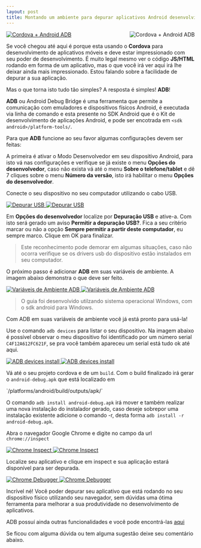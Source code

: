 ```yaml
---
layout: post
title: Montando um ambiente para depurar aplicativos Android desenvolvidos com Apache Cordova
---
```

<a href="#cordova-android-adb">
	<img src="/img/posts/adb-cordova/cordova_android_adb.jpg" style="float:right;margin-left:15px;max-width:300px" class="img-thumbnail img-responsive" alt="Cordova + Android ADB">
</a>

<a href="#_" class="lightbox" id="cordova-android-adb">
	<img src="/img/posts/adb-cordova/cordova_android_adb.jpg" class="img-thumbnail" alt="Cordova + Android ADB">
</a>

Se você chegou até aqui é porque esta usando o **Cordova** para desenvolvimento de aplicativos móveis
e deve estar impressionado com seu poder de desenvolvimento. É muito legal mesmo ver o código **JS/HTML**
rodando em forma de um aplicativo, mas o que você irá ver aqui irá lhe deixar
ainda mais impressionado. Estou falando sobre a facilidade de depurar a sua aplicação. 

Mas o que torna isto tudo tão simples? 
A resposta é simples! **ADB**!

**ADB** ou Android Debug Bridge é uma ferramenta que permite a comunicação
com emuladores e dispositivos físicos Android, é executada via linha de comando e esta presente
no SDK Android que é o Kit de desenvolvimento de aplicações Android,
e pode ser encotrada em `<sdk android>/platform-tools/`.

Para que **ADB** funcione ao seu favor algumas configurações devem ser feitas:
	
A primeira é ativar o Modo Desenvolvedor em seu dispositivo Android, para isto vá nas configurações e verifique se já existe o menu **Opções do desenvolvedor**, caso não exista vá até o menu **Sobre o telefone/tablet** e dê 7 cliques sobre o menu **Número da versão**, isto irá habilitar o menu **Opções do desenvolvedor**.
	
Conecte o seu dispositivo no seu computador utilizando o cabo USB.

<a href="#depurar-usb">
	<img src="/img/posts/adb-cordova/depurar_usb.jpg" class="img-thumbnail img-responsive center-block" alt="Depurar USB">
</a>
<a href="#_" class="lightbox" id="depurar-usb">
	<img src="/img/posts/adb-cordova/depurar_usb.jpg" class="img-thumbnail" alt="Depurar USB">
</a>

Em **Opções do desenvolvedor** localize por **Depuração USB** e ative-a. Com isto será gerado um aviso **Permitir a depuração USB?**. Fica a seu critério marcar ou não a opção **Sempre permitir a partir deste computador**, eu sempre marco. 
Clique em OK para finalizar.
	
<blockquote><p>Este reconhecimento pode demorar em algumas situações, caso não ocorra verifique se os drivers usb do dispositivo estão instalados em seu computador.</p></blockquote>
	
O próximo passo é adicionar **ADB** em suas variáveis de ambiente. 
A imagem abaixo demonstra o que deve ser feito.
	
<a href="#adb-variavel-ambiente">	
	<img src="/img/posts/adb-cordova/adb_variavel_ambiente.JPG" class="img-thumbnail img-responsive center-block" alt="Variáveis de Ambiente ADB">
</a>
<a href="#_" class="lightbox" id="adb-variavel-ambiente">
	<img src="/img/posts/adb-cordova/adb_variavel_ambiente.JPG" class="img-thumbnail" alt="Variáveis de Ambiente ADB">
</a>

<blockquote><p>O guia foi desenvolvido utilzando sistema operacional Windows, com o sdk android para Windows.</p></blockquote>
		
Com ADB em suas variáveis de ambiente você já está pronto para usá-la!
	
Use o comando `adb devices` para listar o seu dispositivo. Na imagem abaixo é possível observar o meu dispositivo foi identificado por um número serial `C4F12A612FC621F`, se pra você também apareceu um serial está tudo ok até aqui.

<a href="#adb-devices-install">
	<img src="/img/posts/adb-cordova/adb_devices_install.JPG" class="img-thumbnail img-responsive center-block" alt="ADB devices install">
</a>
<a href="#_" class="lightbox" id="adb-devices-install">
	<img src="/img/posts/adb-cordova/adb_devices_install.JPG" class="img-thumbnail" alt="ADB devices install">
</a>	
	
Vá até o seu projeto cordova e de um `build`. Com o build finalizado irá gerar o `android-debug.apk` que está localizado em 
<p style="word-break: break-all;"> `<seu projeto cordova>/platforms/android/build/outputs/apk/` </p>
	
O comando `adb install android-debug.apk` irá mover e também realizar uma nova instalação do instalador gerado, caso deseje sobrepor uma instalação existente adicione o comando -r,	desta forma `adb install -r android-debug.apk`.

Abra o navegador Google Chrome e digite no campo da url `chrome://inspect`

<a href="#chrome-inspect">	
	<img src="/img/posts/adb-cordova/chrome_inspect.JPG" class="img-thumbnail img-responsive center-block" alt="Chrome Inspect">
</a>
<a href="#_" class="lightbox" id="chrome-inspect">
	<img src="/img/posts/adb-cordova/chrome_inspect.JPG" class="img-thumbnail" alt="Chrome Inspect">
</a>
		
Localize seu aplicativo e clique em inspect e sua aplicação estará disponível para ser depurada.
	
<a href="#debugg-application">	
	<img src="/img/posts/adb-cordova/debugg_application.JPG" class="img-thumbnail img-responsive center-block" alt="Chrome Debugger">
</a>
<a href="#_" class="lightbox" id="debugg-application">
	<img src="/img/posts/adb-cordova/debugg_application.JPG" class="img-thumbnail" alt="Chrome Debugger">
</a>

Incrível né! Você poder depurar seu aplicativo que está rodando no seu dispositivo físico utilizando seu navegador, sem dúvidas uma ótima ferramenta para melhorar a sua produtividade no desenvolvimento de aplicativos.
	
ADB possuí ainda outras funcionalidades e você pode encontrá-las [aqui](https://developer.android.com/studio/command-line/adb.html) 
	
Se ficou com alguma dúvida ou tem alguma sugestão deixe seu comentário abaixo.
